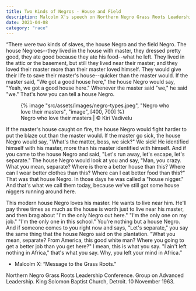```yaml
---
title: Two Kinds of Negros - House and Field
description: Malcolm X's speech on Northern Negro Grass Roots Leadership Conference in 1963 about different types of black Americans
date: 2021-04-08
category: "race"
---
```


“There were two kinds of slaves, the house Negro and the field Negro. The house Negroes--they lived in the house with master, they dressed pretty good, they ate good because they ate his food--what he left. They lived in the attic or the basement, but still they lived near their master; and they loved their master more than their master loved himself. They would give their life to save their master's house--quicker than the master would. If the master said, "We got a good house here," the house Negro would say, "Yeah, we got a good house here." Whenever the master said "we," he said "we." That's how you can tell a house Negro.

<!-- excerpt -->

<figure>
{% image "src/assets/images/negro-types.jpeg", "Negro who love their masters", "image", [400, 700] %}
<figcaption>Negro who love their masters | © Kiri Vadivelu</figcaption>
</figure>

If the master's house caught on fire, the house Negro would fight harder to put the blaze out than the master would. If the master go sick, the house Negro would say, "What's the matter, boss, we sick?" We sick! He identified himself with his master, more than his master identified with himself. And if you came to the house Negro and said, "Let's run away, let's escape, let's separate." The house Negro would look at you and say, "Man, you crazy. What you mean, separate? Where is there a better house than this? Where can I wear better clothes than this? Where can I eat better food than this?" That was that house Negro. In those days he was called a "house nigger." And that's what we call them today, because we've still got some house niggers running around here.

This modern house Negro loves his master. He wants to live near him. He'll pay three times as much as the house is worth just to live near his master, and then brag about "I'm the only Negro out here." "I'm the only one on my job." "I'm the only one in this school." You're nothing but a house Negro. And if someone comes to you right now and says, "Let's separate," you say the same thing that the house Negro said on the plantation. "What you mean, separate? From America, this good white man? Where you going to get a better job than you get here?" I mean, this is what you say. "I ain't left nothing in Africa," that's what you say. Why, you left your mind in Africa.”

- Malcolm X: “Message to the Grass Roots."

Northern Negro Grass Roots Leadership Conference. Group on Advanced Leadership. King Solomon Baptist Church, Detroit. 10 November 1963.
